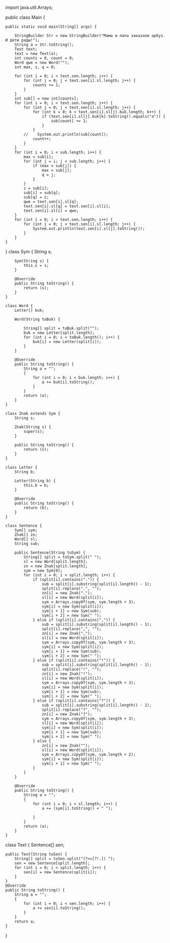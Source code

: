 import java.util.Arrays;

public class Main {

    public static void main(String[] args) {

        StringBuilder Str = new StringBuilder("Мама и папа заказали арбуз. И дети рады!");
        String a = Str.toString();
        Text text;
        text = new Text(a);
        int counts = 0, count = 0;
        Word qwe = new Word("");
        int max, z, q = 0;

        for (int i = 0; i < text.sen.length; i++) {
            for (int j = 0; j < text.sen[i].sl.length; j++) {
                counts += 1;
            }
        }
        int sub[] = new int[counts];
        for (int i = 0; i < text.sen.length; i++) {
            for (int j = 0; j < text.sen[i].sl.length; j++) {
                for (int k = 0; k < text.sen[i].sl[j].buk.length; k++) {
                    if (text.sen[i].sl[j].buk[k].toString().equals("а")) {
                        sub[count] += 1;
                    }
                }
            //    System.out.println(sub[count]);
                count++;
            }
        }
        for (int i = 0; i < sub.length; i++) {
            max = sub[i];
            for (int j = i; j < sub.length; j++) {
                if (max < sub[j]) {
                    max = sub[j];
                    q = j;
                }
            }
            z = sub[i];
            sub[i] = sub[q];
            sub[q] = z;
            qwe = text.sen[i].sl[q];
            text.sen[i].sl[q] = text.sen[i].sl[i];
            text.sen[i].sl[i] = qwe;
        }
        for (int i = 0; i < text.sen.length; i++) {
            for (int j = 0; j < text.sen[i].sl.length; j++) {
                System.out.println(text.sen[i].sl[j].toString());
            }
        }
    }
}
    class Sym {
        String s;

        Sym(String s) {
            this.s = s;
        }

        @Override
        public String toString() {
            return (s);
        }
    }

    class Word {
        Letter[] buk;

        Word(String toBuk) {

            String[] split = toBuk.split("");
            buk = new Letter[split.length];
            for (int i = 0; i < toBuk.length(); i++) {
                buk[i] = new Letter(split[i]);
            }
        }

        @Override
        public String toString() {
            String a = "";
            {
                for (int i = 0; i < buk.length; i++) {
                    a += buk[i].toString();
                }
            }
            return (a);
        }
    }

    class Znak extends Sym {
        String s;

        Znak(String s) {
            super(s);
        }

        public String toString() {
            return (s);
        }
    }

    class Letter {
        String b;

        Letter(String b) {
            this.b = b;
        }

        @Override
        public String toString() {
            return (b);
        }
    }

    class Sentence {
        Sym[] sym;
        Znak[] zn;
        Word[] sl;
        String sub;

        public Sentence(String toSym) {
            String[] split = toSym.split(" ");
            sl = new Word[split.length];
            zn = new Znak[split.length];
            sym = new Sym[0];
            for (int i = 0; i < split.length; i++) {
                if (split[i].contains(".")) {
                    sub = split[i].substring(split[i].length() - 1);
                    split[i].replace(".", "");
                    zn[i] = new Znak(".");
                    sl[i] = new Word(split[i]);
                    sym = Arrays.copyOf(sym, sym.length + 3);
                    sym[i] = new Sym(split[i]);
                    sym[i + 1] = new Sym(sub);
                    sym[i + 2] = new Sym(" ");
                } else if (split[i].contains(",")) {
                    sub = split[i].substring(split[i].length() - 1);
                    split[i].replace(",", "");
                    zn[i] = new Znak(",");
                    sl[i] = new Word(split[i]);
                    sym = Arrays.copyOf(sym, sym.length + 3);
                    sym[i] = new Sym(split[i]);
                    sym[i + 1] = new Sym(sub);
                    sym[i + 2] = new Sym(" ");
                } else if (split[i].contains("!")) {
                    sub = split[i].substring(split[i].length() - 1);
                    split[i].replace("!", "");
                    zn[i] = new Znak("!");
                    sl[i] = new Word(split[i]);
                    sym = Arrays.copyOf(sym, sym.length + 3);
                    sym[i] = new Sym(split[i]);
                    sym[i + 1] = new Sym(sub);
                    sym[i + 2] = new Sym(" ");
                } else if (split[i].contains("?")) {
                    sub = split[i].substring(split[i].length() - 1);
                    split[i].replace("?", "");
                    zn[i] = new Znak("?");
                    sym = Arrays.copyOf(sym, sym.length + 3);
                    sl[i] = new Word(split[i]);
                    sym[i] = new Sym(split[i]);
                    sym[i + 1] = new Sym(sub);
                    sym[i + 2] = new Sym(" ");
                } else {
                    zn[i] = new Znak("");
                    sl[i] = new Word(split[i]);
                    sym = Arrays.copyOf(sym, sym.length + 2);
                    sym[i] = new Sym(split[i]);
                    sym[i + 1] = new Sym(" ");
                }
            }
        }

        @Override
        public String toString() {
            String a = "";
            {
                for (int i = 0; i < sl.length; i++) {
                    a += (sym[i].toString() + " ");

                }
            }
            return (a);
        }
    }


class Text {
    Sentence[] sen;

    public Text(String toSen) {
        String[] split = toSen.split("(?<=[?!.]) ");
        sen = new Sentence[split.length];
        for (int i = 0; i < split.length; i++) {
            sen[i] = new Sentence(split[i]);
        }
    }
    @Override
    public String toString() {
        String a = "";
        {
            for (int i = 0; i < sen.length; i++) {
                a += sen[i].toString();
            }
        }
        return a;
    }
}
